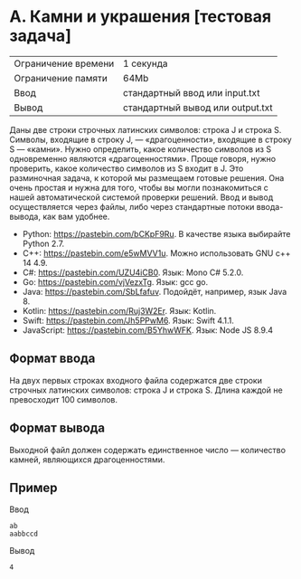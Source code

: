 # A. Камни и украшения [тестовая задача]
|                       |                                   |
| ---                   | ---                               |
| Ограничение времени	| 1 секунда                         |
| Ограничение памяти    |	64Mb                            |
| Ввод	                | стандартный ввод или input.txt    |
| Вывод	                | стандартный вывод или output.txt  |
Даны две строки строчных латинских символов: строка J и строка S. Символы, входящие в строку J, — «драгоценности», входящие в строку S — «камни». Нужно определить, какое количество символов из S одновременно являются «драгоценностями». Проще говоря, нужно проверить, какое количество символов из S входит в J.
Это разминочная задача, к которой мы размещаем готовые решения. Она очень простая и нужна для того, чтобы вы могли познакомиться с нашей автоматической системой проверки решений. Ввод и вывод осуществляется через файлы, либо через стандартные потоки ввода-вывода, как вам удобнее.
- Python: https://pastebin.com/bCKpF9Ru. В качестве языка выбирайте Python 2.7.
- C++: https://pastebin.com/e5wMVV1u. Можно использовать GNU c++ 14 4.9.
- C#: https://pastebin.com/UZU4iCB0. Язык: Mono C# 5.2.0.
- Go: https://pastebin.com/vjVezxTg. Язык: gcc go.
- Java: https://pastebin.com/SbLfafuv. Подойдёт, например, язык Java 8.
- Kotlin: https://pastebin.com/Ruj3W2Er. Язык: Kotlin.
- Swift: https://pastebin.com/Jh5PPwM6. Язык: Swift 4.1.1.
- JavaScript: https://pastebin.com/B5YhwWFK. Язык: Node JS 8.9.4

## Формат ввода
На двух первых строках входного файла содержатся две строки строчных латинских символов: строка J и строка S. Длина каждой не превосходит 100 символов.
## Формат вывода
Выходной файл должен содержать единственное число — количество камней, являющихся драгоценностями.
## Пример
Ввод
```text
ab
aabbccd
```
Вывод
```text
4
```
